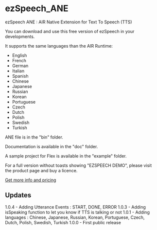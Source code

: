 # ezSpeech_ANE
ezSpeech ANE : AIR Native Extension for Text To Speech (TTS)

You can download and use this free version of ezSpeech in your developments.

It supports the same languages than the AIR Runtime:
- English
- French
- German
- Italian
- Spanish
- Chinese
- Japanese
- Russian
- Korean
- Portuguese
- Czech
- Dutch
- Polish
- Swedish
- Turkish

ANE file is in the "bin" folder.

Documentation is available in the "doc" folder.

A sample project for Flex is available in the "example" folder.

For a full version without toasts showing "EZSPEECH DEMO", please visit the product page and buy a licence.

<a href="http://fabricemontfort.com/product/ezspeech-ane-air-native-extension/">Get more info and pricing</a>

## Updates

1.0.4 - Adding Utterance Events : START, DONE, ERROR
1.0.3 - Adding isSpeaking function to let you know if TTS is talking or not
1.0.1 - Adding languages : Chinese, Japanese, Russian, Korean, Portuguese, Czech, Dutch, Polish, Swedish, Turkish
1.0.0 - First public release